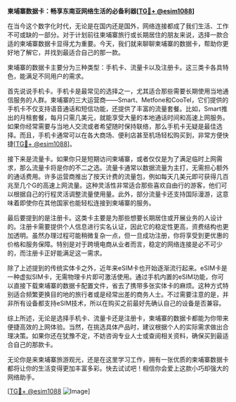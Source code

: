 **柬埔寨数据卡：畅享东南亚网络生活的必备利器[[TG💪+ @esim1088](https://t.me/s/esim1088)]**

在当今这个数字化时代，无论是在国内还是国外，网络连接都成了我们生活、工作不可或缺的一部分。对于计划前往柬埔寨旅行或长期居住的朋友来说，选择一款合适的柬埔寨数据卡显得尤为重要。今天，我们就来聊聊柬埔寨的数据卡，帮助你更好地了解它，并找到最适合自己的那一款。

柬埔寨的数据卡主要分为三种类型：手机卡、流量卡以及注册卡。这三类卡各具特色，能满足不同用户的需求。

首先说说手机卡。手机卡是最常见的选择之一，尤其适合那些需要长期使用当地通信服务的人群。柬埔寨的三大运营商——Smart、Metfone和CooTel，它们提供的手机卡不仅支持语音通话和短信功能，还提供了丰富的流量套餐。比如，Smart推出的月租套餐，每月只需几美元，就能享受大量的本地通话时间和高速上网服务。如果你经常需要与当地人交流或者希望随时保持联络，那么手机卡无疑是最佳选择。而且，手机卡通常可以在各大商场、便利店甚至机场轻松购买到，非常方便快捷[[TG💪+ @esim1088](https://t.me/s/esim1088)]。

接下来是流量卡。如果你只是短期访问柬埔寨，或者仅仅是为了满足临时上网需求，那么流量卡将是你的不二之选。流量卡通常以数据流量为主打，无需担心额外的通话费用。许多运营商推出了按天计费的流量包，例如每天几美元即可获得几百兆至几个G的高速上网流量。这种灵活性非常适合那些喜欢自由行的游客，他们可以根据自己的行程灵活调整流量使用量。此外，部分流量卡还支持国际漫游，这意味着即使你在其他国家也能轻松连接到柬埔寨的服务。

最后要提到的是注册卡。这类卡主要是为那些想要长期居住或开展业务的人设计的。注册卡需要提供个人信息进行实名认证，因此它的稳定性更高，资费结构也更加透明。虽然办理过程可能稍微复杂一点，但一旦成功注册，你将享受到更优惠的价格和服务保障。特别是对于跨境电商从业者而言，稳定的网络连接是必不可少的，而注册卡正好能满足这一需求。

除了上述提到的传统实体卡之外，近年来eSIM卡也开始逐渐流行起来。eSIM卡是一种虚拟SIM卡，无需物理卡片即可激活使用。通过手机内置的eSIM功能，你可以直接下载柬埔寨的数据卡配置文件，省去了携带多张实体卡的麻烦。这种方式特别适合频繁更换目的地的旅行者或是经常出差的商务人士。不过需要注意的是，并非所有设备都支持eSIM技术，所以在购买之前最好先确认自己的设备是否兼容。

综上所述，无论是选择手机卡、流量卡还是注册卡，柬埔寨的数据卡都能为你带来便捷高效的上网体验。当然，在挑选具体产品时，建议根据个人的实际需求做出合理决策。如果你还在犹豫不定，不妨咨询专业人士或查阅相关资料，确保买到最适合自己的那款卡。

无论你是来柬埔寨旅游观光，还是在这里学习工作，拥有一张优质的柬埔寨数据卡都将让你的生活变得更加丰富多彩。快去试试吧！相信你会爱上这款小巧却强大的网络助手。

[[TG💪+ @esim1088](https://t.me/s/esim1088) ![Image](https://i.postimg.cc/4NQfJmqS/Snipaste-2025-05-13-00-14-12.png)]